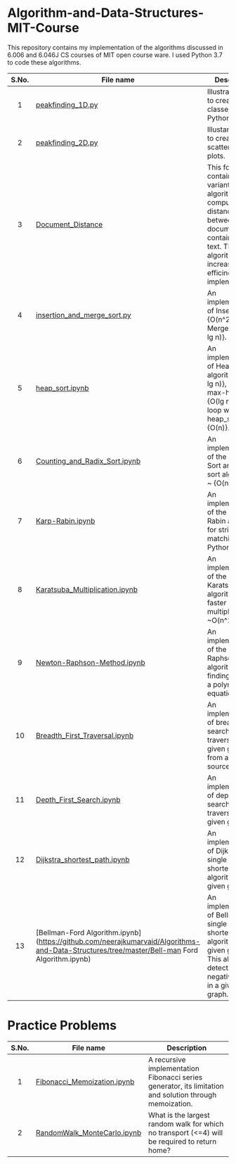 # Algorithm-and-Data-Structures-MIT-Course
This repository contains my implementation of the algorithms discussed in 6.006 and 6.046J CS courses of MIT open course ware. I used Python 3.7 to code these algorithms.  

| **S.No.**| **File name** | **Description** |
| :-------------: | ------------- | ------------- |
|1 | [peakfinding_1D.py](https://github.com/neerajkumarvaid/Algorithms-and-Data-Structures/blob/master/peakfinding_1D.py) | Illustrates how to create classes in Python  |
|2 | [peakfinding_2D.py](https://github.com/neerajkumarvaid/Algorithms-and-Data-Structures/blob/master/peakfinding_2D.py) | Illustartes how to create bar, scatter and line plots. |
|3 | [Document_Distance](https://github.com/neerajkumarvaid/Algorithms-and-Data-Structures/tree/master/Document_Distance) | This folder contains 8 variants of an algorithm to compute distance between two documents containg some text. The algorithms are increasingly efficinet implementations|
|4 | [insertion_and_merge_sort.py](https://github.com/neerajkumarvaid/Algorithms-and-Data-Structures/tree/master/insertion_and_merge_sort.py) | An implementation of Insertion {O(n^2)} and Merge sort {O(n lg n)}.|
|5 | [heap_sort.ipynb](https://github.com/neerajkumarvaid/Algorithms-and-Data-Structures/tree/master/heap_sort.ipynb) | An implementation of Heap Sort algorithm {O(n lg n)}, Build-max-heap is {O(lg n)} and for loop within heap_sort is {O(n)}.|
|6 | [Counting_and_Radix_Sort.ipynb](https://github.com/neerajkumarvaid/Algorithms-and-Data-Structures/tree/master/Counting_and_Radix_Sort.ipynb) | An implementation of the Counting Sort and Radix sort algorithms ~ {O(n)}.|
|7 | [Karp-Rabin.ipynb](https://github.com/neerajkumarvaid/Algorithms-and-Data-Structures/tree/master/Karp-Rabin.ipynb) | An implementation of the Karp-Rabin algorithm for string matching in Python.|
|8 | [Karatsuba_Multiplication.ipynb](https://github.com/neerajkumarvaid/Algorithms-and-Data-Structures/tree/master/Karatsuba_Multiplication.ipynb) | An implementation of the Karatsuba algorithm for faster multiplication ~O(n^1.585).|
|9 | [Newton-Raphson-Method.ipynb](https://github.com/neerajkumarvaid/Algorithms-and-Data-Structures/tree/master/Newton-Raphson-Method.ipynb) | An implementation of the Newton-Raphson algorithm for finding roots of a polynomial equation.|
|10 | [Breadth_First_Traversal.ipynb](https://github.com/neerajkumarvaid/Algorithms-and-Data-Structures/tree/master/Breadth_First_Traversal.ipynb) | An implementation of breadth first search (or traversal) in a given graph 'G' from a given source vetex 's'.|
|11 | [Depth_First_Search.ipynb](https://github.com/neerajkumarvaid/Algorithms-and-Data-Structures/tree/master/Depth_First_Search.ipynb) | An implementation of depth first search (or traversal) in a given graph 'G'.|
|12 | [Dijkstra_shortest_path.ipynb](https://github.com/neerajkumarvaid/Algorithms-and-Data-Structures/tree/master/Dijkstra_shortest_path.ipynb) | An implementation of Dijkstra's single source shortest path algorithm in a given graph 'G'.| 
|13 | [Bellman-Ford Algorithm.ipynb](https://github.com/neerajkumarvaid/Algorithms-and-Data-Structures/tree/master/Bell-man Ford Algorithm.ipynb) | An implementation of Bellman-Ford single source shortest path algorithm in a given graph 'G'. This algorithm detects negative cycles in a given graph.| 


# Practice Problems
| **S.No.**| **File name** | **Description** |
| :-------------: | ------------- | ------------- |
|1| [Fibonacci_Memoization.ipynb](https://github.com/neerajkumarvaid/Algorithms-and-Data-Structures/tree/master/Fibonacci_Memoization.ipynb) | A recursive implementation Fibonacci series generator, its limitation and solution through memoization.|
|2| [RandomWalk_MonteCarlo.ipynb](https://github.com/neerajkumarvaid/Algorithms-and-Data-Structures/tree/master/RandomWalk_MonteCarlo.ipynb) | What is the largest random walk for which no transport (<=4) will be required to return home?|

